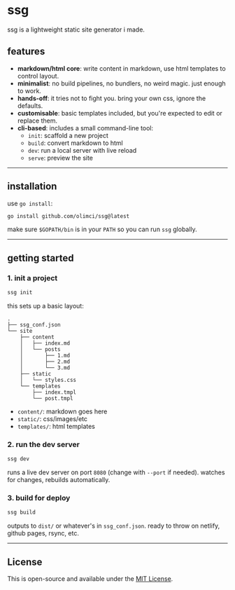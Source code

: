 # ssg

ssg is a lightweight static site generator i made.
## features

- **markdown/html core**: write content in markdown, use html templates to control layout.
- **minimalist**: no build pipelines, no bundlers, no weird magic. just enough to work.
- **hands-off**: it tries not to fight you. bring your own css, ignore the defaults.
- **customisable**: basic templates included, but you're expected to edit or replace them.
- **cli-based**: includes a small command-line tool:
  - `init`: scaffold a new project
  - `build`: convert markdown to html
  - `dev`: run a local server with live reload
  - `serve`: preview the site

---

## installation

use `go install`:

```bash
go install github.com/olimci/ssg@latest
```

make sure `$GOPATH/bin` is in your `PATH` so you can run `ssg` globally.

---

## getting started

### 1. init a project

```bash
ssg init
```

this sets up a basic layout:

```
.
├── ssg_conf.json
└── site
    ├── content
    │   ├── index.md
    │   └── posts
    │       ├── 1.md
    │       ├── 2.md
    │       └── 3.md
    ├── static
    │   └── styles.css
    └── templates
        ├── index.tmpl
        └── post.tmpl
```

- `content/`: markdown goes here
- `static/`: css/images/etc
- `templates/`: html templates

### 2. run the dev server

```bash
ssg dev
```

runs a live dev server on port `8080` (change with `--port` if needed). watches for changes, rebuilds automatically.

### 3. build for deploy

```bash
ssg build
```

outputs to `dist/` or whatever's in `ssg_conf.json`. ready to throw on netlify, github pages, rsync, etc.

---

## License

This is open-source and available under the [MIT License](LICENSE).
